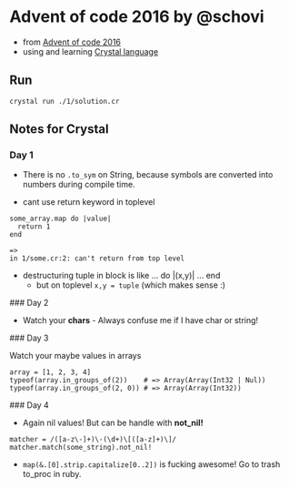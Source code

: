 # Advent of code 2016 by @schovi

- from [Advent of code 2016](http://adventofcode.com/2016)
- using and learning [Crystal language](http://crystal-lang.org/)

## Run

`crystal run ./1/solution.cr`

## Notes for Crystal


### Day 1
- There is no `.to_sym` on String, because symbols are converted into numbers during compile time.

- cant use return keyword in toplevel 
```
some_array.map do |value|
  return 1
end

=>
in 1/some.cr:2: can't return from top level
```

- destructuring tuple in block is like ... do |(x,y)| ... end
  - but on toplevel `x,y = tuple` (which makes sense :)


### Day 2

- Watch your **chars** - Always confuse me if I have char or string!

### Day 3

Watch your maybe values in arrays

```
array = [1, 2, 3, 4]
typeof(array.in_groups_of(2))    # => Array(Array(Int32 | Nul))
typeof(array.in_groups_of(2, 0)) # => Array(Array(Int32)) 
```

### Day 4

- Again nil values! But can be handle with **not_nil!**

```
matcher = /([a-z\-]+)\-(\d+)\[([a-z]+)\]/
matcher.match(some_string).not_nil!
```

- `map(&.[0].strip.capitalize[0..2])` is fucking awesome! Go to trash to_proc in ruby. 